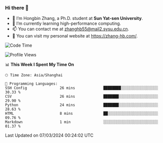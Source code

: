 ### Hi there 👋

- 🔭 I’m Hongbin Zhang, a Ph.D. student at **Sun Yat-sen University**.
- 🌱 I’m currently learning high-performance computing.
- 📫 You can contact me at zhanghb55@mail2.sysu.edu.cn.
- 👀 You can visit my personal website at https://zhang-hb.com/.

<!--START_SECTION:waka-->
![Code Time](http://img.shields.io/badge/Code%20Time-306%20hrs%2011%20mins-blue)

![Profile Views](http://img.shields.io/badge/Profile%20Views-0-blue)

📊 **This Week I Spent My Time On** 

```text
🕑︎ Time Zone: Asia/Shanghai

💬 Programming Languages: 
SSH Config               26 mins             ████████░░░░░░░░░░░░░░░░░   30.33 % 
CSV                      26 mins             ███████░░░░░░░░░░░░░░░░░░   29.90 % 
Python                   24 mins             ███████░░░░░░░░░░░░░░░░░░   28.63 % 
HTML                     8 mins              ██░░░░░░░░░░░░░░░░░░░░░░░   09.76 % 
Markdown                 1 min               ░░░░░░░░░░░░░░░░░░░░░░░░░   01.37 % 
```


 Last Updated on 07/03/2024 00:24:02 UTC
<!--END_SECTION:waka-->
